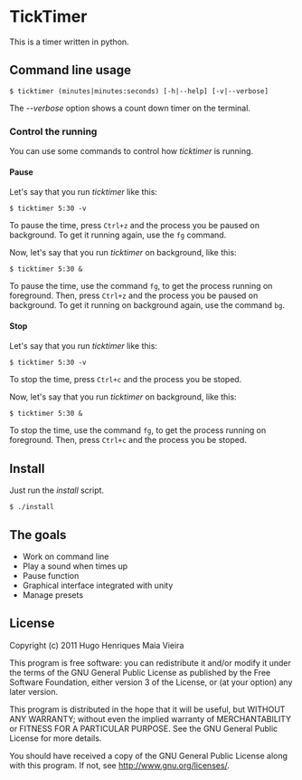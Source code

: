 # TickTimer

This is a timer written in python.

## Command line usage

    $ ticktimer (minutes|minutes:seconds) [-h|--help] [-v|--verbose]

The _--verbose_ option shows a count down timer on the terminal.

### Control the running

You can use some commands to control how _ticktimer_ is running.

#### Pause

Let's say that you run _ticktimer_ like this:

    $ ticktimer 5:30 -v

To pause the time, press `Ctrl+z` and the process you be paused on background.
To get it running again, use the `fg` command.

Now, let's say that you run _ticktimer_ on background, like this:

    $ ticktimer 5:30 &

To pause the time, use the command `fg`, to get the process running on
foreground. Then, press `Ctrl+z` and the process you be paused on background. To
get it running on background again, use the command `bg`.

#### Stop

Let's say that you run _ticktimer_ like this:

    $ ticktimer 5:30 -v

To stop the time, press `Ctrl+c` and the process you be stoped.

Now, let's say that you run _ticktimer_ on background, like this:

    $ ticktimer 5:30 &

To stop the time, use the command `fg`, to get the process running on
foreground. Then, press `Ctrl+c` and the process you be stoped.


## Install

Just run the _install_ script.

    $ ./install


## The goals

- Work on command line
- Play a sound when times up
- Pause function
- Graphical interface integrated with unity
- Manage presets


## License

Copyright (c) 2011 Hugo Henriques Maia Vieira

This program is free software: you can redistribute it and/or modify
it under the terms of the GNU General Public License as published by
the Free Software Foundation, either version 3 of the License, or
(at your option) any later version.

This program is distributed in the hope that it will be useful,
but WITHOUT ANY WARRANTY; without even the implied warranty of
MERCHANTABILITY or FITNESS FOR A PARTICULAR PURPOSE.  See the
GNU General Public License for more details.

You should have received a copy of the GNU General Public License
along with this program.  If not, see <http://www.gnu.org/licenses/>.

